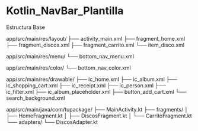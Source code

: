# Kotlin_NavBar_Plantilla

Estructura Base 

app/src/main/res/layout/
├── activity_main.xml
├── fragment_home.xml  
├── fragment_discos.xml
├── fragment_carrito.xml
└── item_disco.xml

app/src/main/res/menu/
└── bottom_nav_menu.xml

app/src/main/res/color/
└── bottom_nav_color.xml

app/src/main/res/drawable/
├── ic_home.xml
├── ic_album.xml
├── ic_shopping_cart.xml
├── ic_receipt.xml
├── ic_person.xml
├── ic_filter.xml
├── ic_album_placeholder.xml
├── button_add_cart.xml
└── search_background.xml

app/src/main/java/com/tupackage/
├── MainActivity.kt
├── fragments/
│   ├── HomeFragment.kt
│   ├── DiscosFragment.kt
│   └── CarritoFragment.kt
└── adapters/
    └── DiscosAdapter.kt